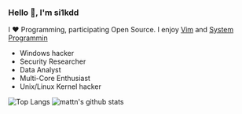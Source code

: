 ### Hello 👋, I'm si1kdd

I ❤ Programming, participating Open Source. I enjoy [Vim](https://www.vim.org/) and [System Programmin]()

* Windows hacker
* Security Researcher
* Data Analyst
* Multi-Core Enthusiast
* Unix/Linux Kernel hacker

![Top Langs](https://github-readme-stats.vercel.app/api/top-langs/?username=si1kdd&hide=html)
![mattn's github stats](https://github-readme-stats.vercel.app/api?username=si1kdd&show_icons=true&count_private=true&line_height=50)

